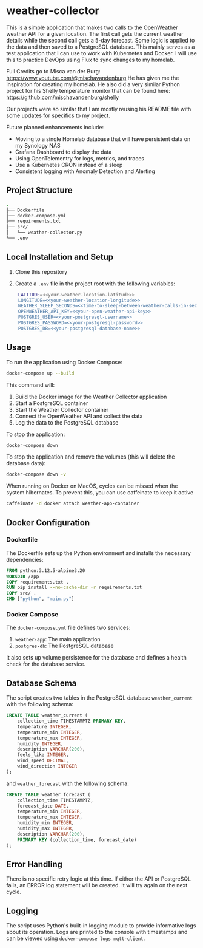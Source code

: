 # weather-collector
This is a simple application that makes two calls to the OpenWeather weather API for a given location. The first call 
gets the current weather details while the second call gets a 5-day forecast.  Some logic is applied to the data and
then saved to a PostgreSQL database.  This mainly serves as a test application that I can use to work with Kubernetes 
and Docker.  I will use this to practice DevOps using Flux to sync changes to my homelab.  

Full Credits go to Misca van der Burg:  https://www.youtube.com/@mischavandenburg
He has given me the inspiration for creating my homelab.  He also did a very similar Python project for his Shelly 
temperature monitor that can be found here:  https://github.com/mischavandenburg/shelly

Our projects were so similar that I am mostly reusing his README file with some updates for specifics to my project.

Future planned enhancements include:
<ul>
<li>Moving to a single Homelab database that will have persistent data on my Synology NAS</li>
<li>Grafana Dashboard to display the data</li>
<li>Using OpenTelementry for logs, metrics, and traces</li>
<li>Use a Kubernetes CRON instead of a sleep</li>
<li>Consistent logging with Anomaly Detection and Alerting</li>
</ul>

## Project Structure

```bash
.
├── Dockerfile
├── docker-compose.yml
├── requirements.txt
├── src/
│   └── weather-collector.py
└── .env
```

## Local Installation and Setup

1. Clone this repository

2. Create a `.env` file in the project root with the following variables:

   ```bash
    LATITUDE=<<your-weather-location-latitude>>
    LONGITUDE=<<your-weather-location-longitude>>
    WEATHER_SLEEP_SECONDS=<<time-to-sleep-between-weather-calls-in-seconds>>
    OPENWEATHER_API_KEY=<<your-open-weather-api-key>>
    POSTGRES_USER=<<your-postgresql-username>>
    POSTGRES_PASSWORD=<<your-postgresql-password>>
    POSTGRES_DB=<<your-postgresql-database-name>>
   ```

## Usage

To run the application using Docker Compose:

```bash
docker-compose up --build
```

This command will:

1. Build the Docker image for the Weather Collector application
2. Start a PostgreSQL container
3. Start the Weather Collector container
4. Connect the OpenWeather API and collect the data
5. Log the data to the PostgreSQL database

To stop the application:

```bash
docker-compose down
```

To stop the application and remove the volumes (this will delete the database data):

```bash
docker-compose down -v
```

When running on Docker on MacOS, cycles can be missed when the system hibernates.  To prevent this, you can use 
caffeinate to keep it active

```bash
caffeinate -d docker attach weather-app-container
```

## Docker Configuration

### Dockerfile

The Dockerfile sets up the Python environment and installs the necessary dependencies:

```dockerfile
FROM python:3.12.5-alpine3.20
WORKDIR /app
COPY requirements.txt .
RUN pip install --no-cache-dir -r requirements.txt
COPY src/ .
CMD ["python", "main.py"]
```

### Docker Compose

The `docker-compose.yml` file defines two services:

1. `weather-app`: The main application
2. `postgres-db`: The PostgreSQL database

It also sets up volume persistence for the database and defines a health check for the database service.

## Database Schema

The script creates two tables in the PostgreSQL database `weather_current` with the following schema:

```sql
CREATE TABLE weather_current (
    collection_time TIMESTAMPTZ PRIMARY KEY,
    temperature INTEGER,
    temperature_min INTEGER,
    temperature_max INTEGER,
    humidity INTEGER,
    description VARCHAR(200),
    feels_like INTEGER,
    wind_speed DECIMAL,
    wind_direction INTEGER
);
```

and `weather_forecast` with the following schema:

```sql
CREATE TABLE weather_forecast (
    collection_time TIMESTAMPTZ,
    forecast_date DATE,
    temperature_min INTEGER,
    temperature_max INTEGER,
    humidity_min INTEGER,
    humidity_max INTEGER,
    description VARCHAR(200),
    PRIMARY KEY (collection_time, forecast_date)
);
```


## Error Handling

There is no specific retry logic at this time.  If either the API or PostgreSQL fails, an ERROR log statement will
be created.  It will try again on the next cycle. 

## Logging

The script uses Python's built-in logging module to provide informative logs about its operation. Logs are printed to 
the console with timestamps and can be viewed using `docker-compose logs mqtt-client`.

